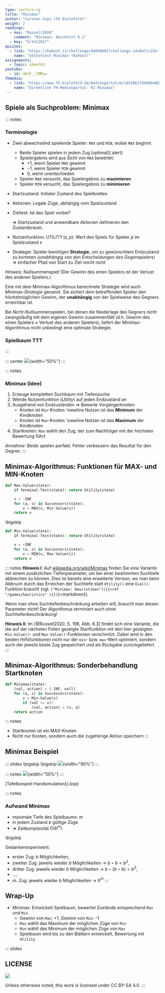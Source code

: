 ```yaml
---
type: lecture-cg
title: "Minimax"
author: "Carsten Gips (FH Bielefeld)"
weight: 2
readings:
  - key: "Russell2020"
    comment: "Minimax: Abschnitt 6.2"
  - key: "Ertel2017"
quizzes:
  - link: "https://kahoot.it/challenge/04050682?challenge-id=8471c25d-77c6-4c83-b473-6edcacfcb770_1634752921630"
    name: "Selbsttest Minimax (Kahoot)"
assignments:
  - topic: sheet03
youtube:
  - id: aKtF__lMMsw
fhmedia:
  - link: "https://www.fh-bielefeld.de/medienportal/m/1d5286179490be0627b5a19793b423753cba79388b4966b654bde224a31af81c9481e85a30057276826b3d8f7836a042d0f9e15c2cb82613a4374050b62ca6d2"
    name: "Direktlink FH-Medienportal: KI Minimax"
---
```



## Spiele als Suchproblem: Minimax

::: notes
### Terminologie

*   Zwei abwechselnd spielende Spieler: `MAX` und `MIN`, wobei `MAX` beginnt
    *   Beide Spieler spielen in jedem Zug [optimal]{.alert}
    *   Spielergebnis wird aus Sicht von `MAX` bewertet:
        *   $+1$, wenn Spieler `MAX` gewinnt
        *   $-1$, wenn Spieler `MIN` gewinnt
        *   $0$, wenn unentschieden
    *   Spieler `MAX` versucht, das Spielergebnis zu **maximieren**
    *   Spieler `MIN` versucht, das Spielergebnis zu **minimieren**

*   Startzustand: Initialer Zustand des Spielbrettes
*   Aktionen: Legale Züge, abhängig vom Spielzustand
*   Zieltest: Ist das Spiel vorbei?

    => Startzustand und anwendbare Aktionen definieren den Zustandsraum.

*   Nutzenfunktion: $\operatorname{UTILITY}(s,p)$: Wert des Spiels für
    Spieler $p$ im Spielzustand $s$

*   Strategie: Spieler benötigen **Strategie**, um zu gewünschtem Endzustand
    zu kommen *(unabhängig von den Entscheidungen des Gegenspielers)*
    => einfacher Pfad von Start zu Ziel reicht nicht

*Hinweis*: Nullsummenspiel! (Der Gewinn des einen Spielers ist der Verlust des
anderen Spielers.)

Eine mit dem Minimax-Algorithmus berechnete Strategie wird auch
*Minimax-Strategie* genannt. Sie sichert dem betreffenden Spieler den
höchstmöglichen Gewinn, der **unabhängig** von der Spielweise des Gegners
erreichbar ist.

Bei Nicht-Nullsummenspielen, bei denen die Niederlage des Gegners nicht
zwangsläufig mit dem eigenen Gewinn zusammenfällt (d.h. Gewinn des einen
Spielers $\ne$ Verlust des anderen Spielers), liefert der Minimax-Algorithmus
nicht unbedingt eine optimale Strategie.


### Spielbaum TTT
:::

::: center
![](images/tttSpielbaum.png){width="50%"}
:::


::: notes
### Minimax (Idee)

1)  Erzeuge kompletten Suchbaum mit Tiefensuche
2)  Wende Nutzenfunktion (*Utility*) auf jeden Endzustand an
3)  Ausgehend von Endzuständen => Bewerte Vorgängerknoten:
    *   Knoten ist `Min`-Knoten: \newline
        Nutzen ist das **Minimum** der Kindknoten
    *   Knoten ist `Max`-Knoten: \newline
        Nutzen ist das **Maximum** der Kindknoten
4)  Startknoten: `Max` wählt den Zug, der zum Nachfolger mit der
    höchsten Bewertung führt

*Annahme*: Beide spielen perfekt. Fehler verbessern das Resultat für den Gegner.
:::


## Minimax-Algorithmus: Funktionen für MAX- und MIN-Knoten

```python
def Max-Value(state):
    if Terminal-Test(state): return Utility(state)

    v = -INF
    for (a, s) in Successors(state):
        v = MAX(v, Min-Value(s))
    return v
```

\bigskip

```python
def Min-Value(state):
    if Terminal-Test(state): return Utility(state)

    v = +INF
    for (a, s) in Successors(state):
        v = MIN(v, Max-Value(s))
    return v
```

::: notes
**Hinweis I**: Auf [wikipedia.org/wiki/Minimax](https://en.wikipedia.org/wiki/Minimax#Pseudocode)
finden Sie eine Variante mit einem zusätzlichen Tiefenparameter, um bei einer bestimmten
Suchtiefe abbrechen zu können. Dies ist bereits eine erweiterte Version, wo man beim
Abbruch durch das Erreichen der Suchtiefe statt `Utility()` eine `Eval()`-Funktion
braucht (vgl. `["Minimax: Heuristiken"]({{<ref "/games/heuristics" >}})`{=markdown}).

Wenn man ohne Suchtiefenbeschränkung arbeiten will, braucht man diesen
Parameter nicht! Der Algorithmus terminiert auch ohne Suchtiefenbeschränkung!


**Hinweis II**: Im [@Russell2020, S. 196, Abb. 6.3] findet sich eine Variante, die die
auf der nächsten Folien gezeigte Startfunktion mit den hier gezeigten `Min-Value()`-
und `Max-Value()`-Funktionen verschmilzt. Dabei wird in den beiden Hilfsfunktionen
nicht nur der `min`- bzw. `max`-Wert optimiert, sondern auch der jeweils beste Zug
gespeichert und als Rückgabe zurückgeliefert.
:::


## Minimax-Algorithmus: Sonderbehandlung Startknoten

```python
def Minimax(state):
    (val, action) = (-INF, null)
    for (a, s) in Successors(state):
        v = Min-Value(s)
        if (val <= v):
            (val, action) = (v, a)
    return action
```

::: notes
*   Startknoten ist ein MAX-Knoten
*   Nicht nur Kosten, sondern auch die zugehörige Aktion speichern
:::


## Minimax Beispiel

::: slides
\bigskip
\bigskip
![](images/minimaxBeispiel.png){width="90%"}
:::

::: notes
![](images/minimaxBeispiel.png){width="50%"}
:::

[Tafelbeispiel Handsimulation]{.bsp}


::: notes
### Aufwand Minimax

*   maximale Tiefe des Spielbaums: $m$
*   in jedem Zustand $b$ gültige Züge
*   => Zeitkomplexität $O(b^m)$

\bigskip

Gedankenexperiment:
-   erster Zug: $b$ Möglichkeiten,
-   zweiter Zug: jeweils wieder $b$ Möglichkeiten $\rightarrow$ $b \star b = b^2$,
-   dritter Zug: jeweils wieder $b$ Möglichkeiten $\rightarrow$ $b \star (b \star b) = b^3$,
-   ...,
-   $m$. Zug: jeweils wieder $b$ Möglichkeiten $\rightarrow$ $b^m$
:::


## Wrap-Up

*   Minimax: Entwickelt Spielbaum, bewertet Zustände entsprechend `Max` und `Min`
    -   Gewinn von `Max`: +1, Gewinn von `Min`: -1
    -   `Max` wählt das Maximum der möglichen Züge von `Min`
    -   `Min` wählt das Minimum der möglichen Züge von `Max`
    -   Spielbaum wird bis zu den Blättern entwickelt, Bewertung mit `Utility`







<!-- DO NOT REMOVE - THIS IS A LAST SLIDE TO INDICATE THE LICENSE AND POSSIBLE EXCEPTIONS (IMAGES, ...). -->
::: slides
## LICENSE
![](https://licensebuttons.net/l/by-sa/4.0/88x31.png)

Unless otherwise noted, this work is licensed under CC BY-SA 4.0.
:::
